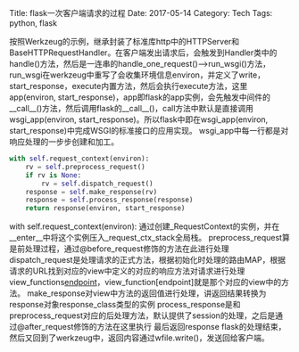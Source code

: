 Title: flask一次客户端请求的过程
Date: 2017-05-14
Category: Tech
Tags: python, flask

按照Werkzeug的示例，继承封装了标准库http中的HTTPServer和BaseHTTPRequestHandler。在客户端发出请求后，会触发到Handler类中的handle()方法，然后是一连串的handle_one_request()-->run_wsgi()方法，run_wsgi在werkzeug中重写了会收集环境信息environ，并定义了write，start_response，execute内置方法，然后会执行execute方法，这里app(environ, start_response)，app即flask的app实例，会先触发中间件的__call__()方法，然后调用flask的__call__()，call方法中默认是直接调用wsgi_app(environ, start_response)。所以flask中即在wsgi_app(environ, start_response)中完成WSGI的标准接口的应用实现。
wsgi_app中每一行都是对响应处理的一步步创建和加工。
```python
with self.request_context(environ):
    rv = self.preprocess_request()
    if rv is None:
        rv = self.dispatch_request()
    response = self.make_response(rv)
    response = self.process_response(response)
    return response(environ, start_response)
```
with self.request_context(environ): 通过创建_RequestContext的实例，并在__enter__中将这个实例压入_request_ctx_stack全局栈。
preprocess_request算是前处理过程，通过@before_request修饰的方法在此进行处理
dispatch_request是处理请求的正式方法，根据初始化时处理的路由MAP，根据请求的URL找到对应的view中定义的对应的响应方法对请求进行处理view_functions[endpoint](**values)，view_function[endpoint]就是那个对应的view中的方法。
make_response对view中方法的返回值进行处理，讲返回结果转换为response对象response_class类型的实例
process_response是和preprocess_request对应的后处理方法，默认提供了session的处理，之后是通过@after_request修饰的方法在这里执行
最后返回response
flask的处理结束，然后又回到了werkzeug中，返回内容通过wfile.write()，发送回给客户端。